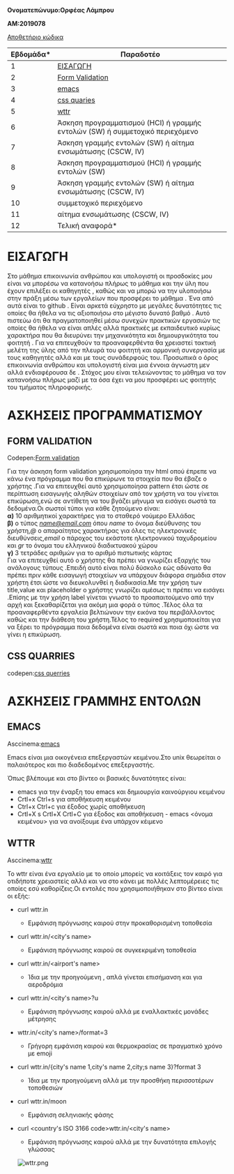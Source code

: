 **Oνoματεπώνυμο:Ορφέας Λάμπρου**

**ΑΜ:2019078**

[Αποθετήριο κώδικα](https://github.com/Orfeaslambrou/site)

| Εβδομάδα* | Παραδοτέο |
| --- | --- |
| 1 | [ΕΙΣΑΓΩΓΗ](#a) |
| 2 | [Form Validation](#b) |
| 3 | [emacs](#c) |
| 4 | [css quaries](#d) |
| 5 | [wttr](#e) |
| 6 | Άσκηση προγραμματισμού (HCI) ή γραμμής εντολών (SW) ή συμμετοχικό περιεχόμενο |
| 7 | Άσκηση γραμμής εντολών (SW) ή αίτημα ενσωμάτωσης (CSCW, IV) |
| 8 | Άσκηση προγραμματισμού (HCI) ή γραμμής εντολών (SW) |
| 9 | Άσκηση γραμμής εντολών (SW) ή αίτημα ενσωμάτωσης (CSCW, IV) |
| 10 | συμμετοχικό περιεχόμενο |
| 11 | αίτημα ενσωμάτωσης (CSCW, IV) |
| 12 | Τελική αναφορά* |



# ΕΙΣΑΓΩΓΗ <a name="a"></a>
Στο μάθημα επικοινωνία ανθρώπου και υπολογιστή οι προσδοκίες μου είναι να μπορέσω να κατανοήσω πλήρως το μάθημα και την ύλη που έχουν επιλέξει οι καθηγητές , καθώς και να μπορώ να την υλοποιήσω στην πράξη μέσω των εργαλείων που προσφέρει το μάθημα . Ένα από αυτά είναι το github . Είναι αρκετά εύχρηστο με μεγάλες δυνατότητες τις οποίες θα ήθελα να τις αξιοποιήσω στο μέγιστο δυνατό βαθμό . Αυτό πιστεύω ότι θα πραγματοποιηθεί μέσω συνεχών πρακτικών εργασιών τις οποίες θα ήθελα να είναι απλές αλλά πρακτικές με εκπαιδευτικό κυρίως χαρακτήρα που θα διευρύνει την μηχανικότητα και δημιουργικότητα του φοιτητή . Για να επιτευχθούν τα προαναφερθέντα θα χρειαστεί τακτική μελέτη της ύλης από την πλευρά του φοιτητή και αρμονική συνεργασία με τους καθηγητές αλλά και με τους συνάδερφούς του. Προσωπικά ο όρος επικοινωνία ανθρώπου και υπολογιστή είναι μια έννοια άγνωστη μεν αλλά ενδιαφέρουσα δε . Στόχος μου είναι τελειώνοντας το μάθημα να τον κατανοήσω πλήρως μαζί με τα όσα έχει να μου προσφέρει ως φοιτητής του τμήματος πληροφορικής.

# ΑΣΚΗΣΕΙΣ ΠΡΟΓΡΑΜΜΑΤΙΣΜΟΥ

## FORM VALIDATION
 <a name="b"></a>
Codepen:[Form validation](https://github.com/Orfeaslambrou/site/blob/2019078/_remix/form-validation.md) 

Για την άσκηση form validation χρησιμοποίησα την html οπού έπρεπε να κάνω ένα πρόγραμμα που θα επικύρωνε τα στοιχεία που θα έβαζε ο χρήστης .Για να επιτευχθεί αυτό χρησιμοποίησα pattern έτσι ώστε σε  περίπτωση εισαγωγής αληθών στοιχείων από τον χρήστη να του γίνεται επικύρωση,ενώ σε αντίθετη να του βγάζει μήνυμα να εισάγει σωστά τα δεδομένα.Οι σωστοί τύποι για κάθε ζητούμενο είναι:  
**α)** 10 αριθμητικοί χαρακτήρες για το σταθερό νούμερο Ελλάδας  
**β)** ο τύπος *name@email.com* όπου *name* το όνομα διεύθυνσης του χρήστη,*@*  ο απαραίτητος χαρακτήρας για όλες τις ηλεκτρονικές διευθύνσεις,*email* ο πάροχος του εκάστοτε ηλεκτρονικού ταχυδρομείου και *gr* το όνομα του ελληνικού διαδικτυακού χώρου  
**γ)** 3 τετράδες αριθμών για το αριθμό πιστωτικής κάρτας  
Για να επιτευχθεί αυτό ο χρήστης θα πρέπει να γνωρίζει εξαρχής του ανάλογους τύπους .Επειδή αυτό είναι πολύ δύσκολο εώς αδύνατο θα πρέπει πριν κάθε εισαγωγή στοιχείων να υπάρχουν διάφορα σημάδια στον χρήστη έτσι ώστε να διευκολυνθεί η διαδικασία.Με την χρήση των title,value και placeholder ο χρήστης γνωρίζει αμέσως τι πρέπει να εισάγει .Eπίσης με την χρήση label γίνεται γνωστό το προαπαιτούμενο από την αρχή και ξεκαθαρίζεται για ακόμη μια φορά ο τύπος .Τέλος όλα τα προαναφερθέντα εργαλεία βελτιώνουν την εικόνα του περιβάλλοντος καθώς και την διάθεση του χρήστη.Τέλος το required χρησιμοποιείται για να ξέρει το πρόγραμμα ποια δεδομένα είναι σωστά και ποια όχι ώστε να γίνει η επικύρωση. 


## CSS QUARRIES
<a name="d"></a>
codepen:[css querries](https://github.com/Orfeaslambrou/site/blob/2019078/_remix/css-queries.md)


# ΑΣΚΗΣΕΙΣ ΓΡΑΜΜΗΣ ΕΝΤΟΛΩΝ

## EMACS
<a name="c"></a>
Asccinema:[emacs](https://asciinema.org/a/2e0gMoZx2b1mYfKxIViGPsQuo)

Emacs είναι μια οικογένεια επεξεργαστών κειμένου.Στο unix θεωρείται ο παλαιότερος και πιο διαδεδομένος επεξεργαστής. 

Όπως βλέπουμε και στο βίντεο οι βασικές δυνατότητες είναι:

+ emacs για την έναρξη του emacs και δημιουργία καινούργιου κειμένου 
+ Crtl+x Ctrl+s για αποθήκευση κειμένου 
+ Ctrl+x Ctrl+c για έξοδος χωρίς αποθήκευση 
+ Crtl+X s Crtl+X Crtl+C για έξοδος και αποθήκευση -  emacs <όνομα κειμένου> για να ανοίξουμε ένα υπάρχον κέιμενο

## WTTR
 <a name="e"></a>
Asccinema:[wttr](https://asciinema.org/a/dfC3adSCQXWUbVDn2gDRg8bEC)

  Το wttr είναι ένα εργαλείο με το οποίο μπορείς να κοιτάξεις τον καιρό για οτιδήποτε χρειαστείς αλλά και να στο κάνει με πολλές λεπτομέρειες τις οποίες εσύ καθορίζεις.Οι εντολές που χρησιμοποιήθηκαν στο βίντεο είναι οι εξής:

 - curl wttr.in  
   - Εμφάνιση πρόγνωσης καιρού στην προκαθορισμένη τοποθεσία
 - curl wttr.in/<city's name> 
    - Εμφάνιση πρόγνωσης καιρού σε συγκεκριμένη τοποθεσία
 - curl wttr.in/<airport's name>  
    - Ίδια με την προηγούμενη , απλά γίνεται επισήμανση και για αεροδρόμια
 - curl wttr.in/<city's name>?u
    - Εμφάνιση πρόγνωσης καιρού αλλά με εναλλακτικές μονάδες μέτρησης
 - wttr.in/<city's name>/format=3
    - Γρήγορη εμφάνιση καιρού και θερμοκρασίας σε πραγματικό χρόνο με emoji
 - curl wttr.in/{city's name 1,city's name 2,city;s name 3}?format 3
    - Ίδια με την προηγούμενη αλλά με την προσθήκη περισσοτέρων τοποθεσιών
 - curl wttr.in/moon
    - Εμφάνιση σεληνιακής φάσης
 - curl <country's ISO 3166 code>wttr.in/<city's name> 
    - Εμφάνιση πρόγνωσης καιρού αλλά με την δυνατότητα επιλογής γλώσσας
    
    
    
    
    ![wttr.png](https://ibb.co/K7wQbDb)
   






























